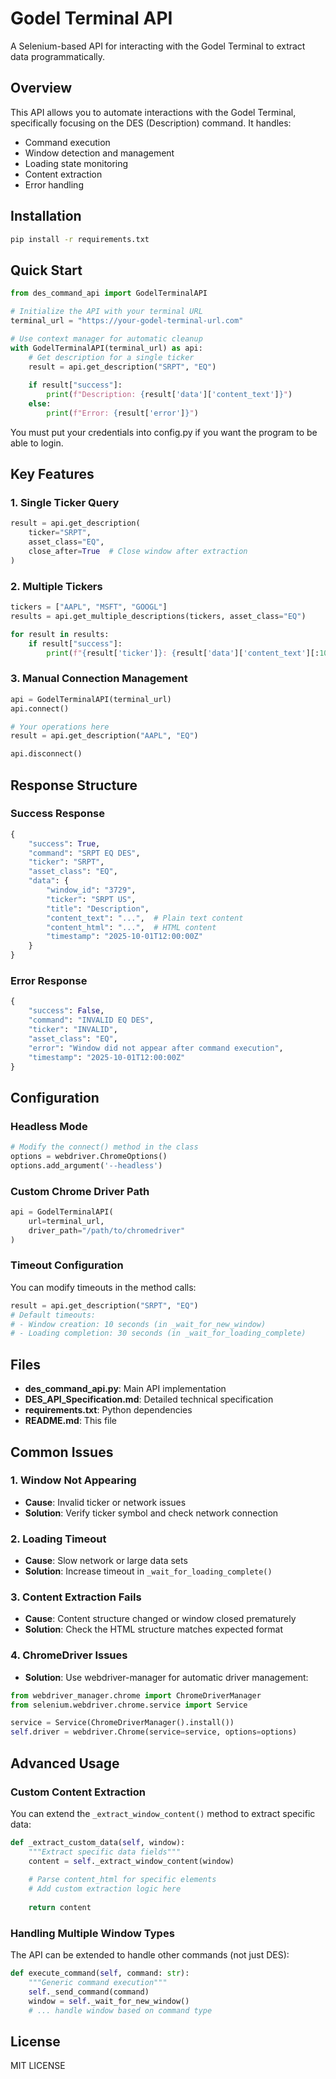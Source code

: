 # Godel Terminal API

A Selenium-based API for interacting with the Godel Terminal to extract data programmatically.

## Overview

This API allows you to automate interactions with the Godel Terminal, specifically focusing on the DES (Description) command. It handles:
- Command execution
- Window detection and management
- Loading state monitoring
- Content extraction
- Error handling

## Installation

```bash
pip install -r requirements.txt
```

## Quick Start

```python
from des_command_api import GodelTerminalAPI

# Initialize the API with your terminal URL
terminal_url = "https://your-godel-terminal-url.com"

# Use context manager for automatic cleanup
with GodelTerminalAPI(terminal_url) as api:
    # Get description for a single ticker
    result = api.get_description("SRPT", "EQ")
    
    if result["success"]:
        print(f"Description: {result['data']['content_text']}")
    else:
        print(f"Error: {result['error']}")
```

You must put your credentials into config.py if you want the program to be able to login.

## Key Features

### 1. Single Ticker Query
```python
result = api.get_description(
    ticker="SRPT",
    asset_class="EQ",
    close_after=True  # Close window after extraction
)
```

### 2. Multiple Tickers
```python
tickers = ["AAPL", "MSFT", "GOOGL"]
results = api.get_multiple_descriptions(tickers, asset_class="EQ")

for result in results:
    if result["success"]:
        print(f"{result['ticker']}: {result['data']['content_text'][:100]}")
```

### 3. Manual Connection Management
```python
api = GodelTerminalAPI(terminal_url)
api.connect()

# Your operations here
result = api.get_description("AAPL", "EQ")

api.disconnect()
```

## Response Structure

### Success Response
```python
{
    "success": True,
    "command": "SRPT EQ DES",
    "ticker": "SRPT",
    "asset_class": "EQ",
    "data": {
        "window_id": "3729",
        "ticker": "SRPT US",
        "title": "Description",
        "content_text": "...",  # Plain text content
        "content_html": "...",  # HTML content
        "timestamp": "2025-10-01T12:00:00Z"
    }
}
```

### Error Response
```python
{
    "success": False,
    "command": "INVALID EQ DES",
    "ticker": "INVALID",
    "asset_class": "EQ",
    "error": "Window did not appear after command execution",
    "timestamp": "2025-10-01T12:00:00Z"
}
```

## Configuration

### Headless Mode
```python
# Modify the connect() method in the class
options = webdriver.ChromeOptions()
options.add_argument('--headless')
```

### Custom Chrome Driver Path
```python
api = GodelTerminalAPI(
    url=terminal_url,
    driver_path="/path/to/chromedriver"
)
```

### Timeout Configuration
You can modify timeouts in the method calls:
```python
result = api.get_description("SRPT", "EQ")
# Default timeouts:
# - Window creation: 10 seconds (in _wait_for_new_window)
# - Loading completion: 30 seconds (in _wait_for_loading_complete)
```

## Files

- **des_command_api.py**: Main API implementation
- **DES_API_Specification.md**: Detailed technical specification
- **requirements.txt**: Python dependencies
- **README.md**: This file

## Common Issues

### 1. Window Not Appearing
- **Cause**: Invalid ticker or network issues
- **Solution**: Verify ticker symbol and check network connection

### 2. Loading Timeout
- **Cause**: Slow network or large data sets
- **Solution**: Increase timeout in `_wait_for_loading_complete()`

### 3. Content Extraction Fails
- **Cause**: Content structure changed or window closed prematurely
- **Solution**: Check the HTML structure matches expected format

### 4. ChromeDriver Issues
- **Solution**: Use webdriver-manager for automatic driver management:
```python
from webdriver_manager.chrome import ChromeDriverManager
from selenium.webdriver.chrome.service import Service

service = Service(ChromeDriverManager().install())
self.driver = webdriver.Chrome(service=service, options=options)
```

## Advanced Usage

### Custom Content Extraction
You can extend the `_extract_window_content()` method to extract specific data:

```python
def _extract_custom_data(self, window):
    """Extract specific data fields"""
    content = self._extract_window_content(window)
    
    # Parse content_html for specific elements
    # Add custom extraction logic here
    
    return content
```

### Handling Multiple Window Types
The API can be extended to handle other commands (not just DES):

```python
def execute_command(self, command: str):
    """Generic command execution"""
    self._send_command(command)
    window = self._wait_for_new_window()
    # ... handle window based on command type
```

## License

MIT LICENSE